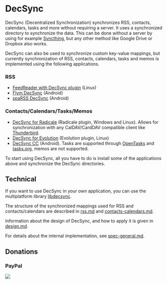 DecSync
=======

DecSync (Decentralized Synchronization) synchronizes RSS, contacts, calendars, tasks and more without requiring a server. It uses a synchronized directory to synchronize the data. This can be done without a server by using for example [Syncthing](https://syncthing.net), but any other method like Google Drive or Dropbox also works.

DecSync can also be used to synchronize custom key-value mappings, but currently synchronization of RSS, contacts, calendars, tasks and memos is implemented using the following applications.

### RSS

* [FeedReader with DecSync plugin](https://github.com/39aldo39/FeedReader) (Linux)
* [Flym DecSync](https://github.com/39aldo39/Flym-DecSync) (Android)
* [spaRSS DecSync](https://github.com/39aldo39/spaRSS-DecSync) (Android)

### Contacts/Calendars/Tasks/Memos

* [DecSync for Radicale](https://github.com/39aldo39/Radicale-DecSync) (Radicale plugin, Windows and Linux). Allows for synchronization with any CalDAV/CardDAV compatible client like [Thunderbird](https://thunderbird.net).
* [DecSync for Evolution](https://github.com/39aldo39/Evolution-DecSync) (Evolution plugin, Linux)
* [DecSync CC](https://github.com/39aldo39/DecSyncCC) (Android). Tasks are supported through [OpenTasks](https://opentasks.app) and [tasks.org](https://tasks.org), memos are not supported.

To start using DecSync, all you have to do is install some of the applications above and synchronize the DecSync directories.

Technical
---------

If you want to use DecSync in your own application, you can use the multiplatform library [libdecsync](https://github.com/39aldo39/libdecsync).

The structure of the synchronized mappings used for RSS and contacts/calendars are described in [rss.md](rss.md) and [contacts-calendars.md](contacts-calendars.md).

Information about the design of DecSync, and how to apply it is given in [design.md](design.md).

For details about the internal implementation, see [spec-general.md](spec-general.md).

Donations
---------

### PayPal
[![](https://www.paypalobjects.com/en_US/i/btn/btn_donateCC_LG.gif)](https://www.paypal.com/cgi-bin/webscr?cmd=_s-xclick&hosted_button_id=4V96AFD3S4TPJ)
